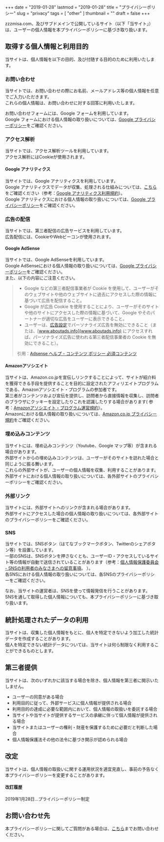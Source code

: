 +++
date = "2019-01-28"
lastmod = "2019-01-28"
title = "プライバシーポリシー"
slug = "privacy"
tags = [
  "other"
]
thumbnail = ""
draft = false
+++

zzzmisa.com、及びサブドメインで公開しているサイト（以下「当サイト」）は、ユーザーの個人情報を本プライバシーポリシーに基づき取り扱います。

## 取得する個人情報と利用目的
当サイトは、個人情報を以下の目的、及び付随する目的のために利用いたします。

### お問い合わせ
当サイトでは、お問い合わせの際にお名前、メールアドレス等の個人情報を任意でご入力いただきます。  
これらの個人情報は、お問い合わせに対する回答に利用いたします。

お問い合わせフォームには、Google フォームを利用しています。  
Google フォームにおける個人情報の取り扱いについては、[Google プライバシーポリシー](https://policies.google.com/privacy?hl=ja)をご確認ください。

### アクセス解析
当サイトでは、アクセス解析ツールを利用しています。  
アクセス解析にはCookieが使用されます。

#### Google アナリティクス
当サイトでは、Google アナリティクスを利用しています。  
Google アナリティクスでデータが収集、処理される仕組みについては、[こちら](https://policies.google.com/technologies/partner-sites?hl=ja)をご確認ください（参考：[Google アナリティクス利用規約](https://www.google.com/analytics/terms/jp.html)）。  
Google アナリティクスにおける個人情報の取り扱いについては、[Google プライバシーポリシー](https://policies.google.com/privacy?hl=ja)をご確認ください。

### 広告の配信

当サイトでは、第三者配信の広告サービスを利用しています。  
広告配信には、CookieやWebビーコンが使用されます。

#### Google AdSense
当サイトでは、Google AdSenseを利用しています。  
Google AdSenseにおける個人情報の取り扱いについては、[Google プライバシーポリシー](https://policies.google.com/privacy?hl=ja)をご確認ください。  
また、以下の内容にご注意ください。

> * Google などの第三者配信事業者が Cookie を使用して、ユーザーがそのウェブサイトや他のウェブサイトに過去にアクセスした際の情報に基づいて広告を配信すること。
> * Google が広告 Cookie を使用することにより、ユーザーがそのサイトや他のサイトにアクセスした際の情報に基づいて、Google やそのパートナーが適切な広告をユーザーに表示できること。
> * ユーザーは、[広告設定](https://www.google.com/settings/ads)でパーソナライズ広告を無効にできること（または、[www.aboutads.info](www.aboutads.info) にアクセスすれば、パーソナライズ広告に使われる第三者配信事業者の Cookie を無効にできること）。  
> 
> 引用：[Adsense ヘルプ - コンテンツ ポリシー 必須コンテンツ](https://support.google.com/adsense/answer/1348695?hl=ja)

#### Amazonアソシエイト
当サイトは、Amazon.co.jpを宣伝しリンクすることによって、サイトが紹介料を獲得できる手段を提供することを目的に設定されたアフィリエイトプログラムである、Amazonアソシエイト・プログラムの参加者です。  
第三者がコンテンツおよび宣伝を提供し、訪問者から直接情報を収集し、訪問者のブラウザにクッキーを設定したりこれを認識したりする場合があります(
参考：[Amazonアソシエイト・プログラム運営規約](https://affiliate.amazon.co.jp/help/operating/agreement)）。  
Amazonにおける個人情報の取り扱いについては、[Amazon.co.jp プライバシー規約](https://www.amazon.co.jp/gp/help/customer/display.html?nodeId=201909010)をご確認ください。  

### 埋め込みコンテンツ
当サイトには、埋め込みコンテンツ（Youtube、Google マップ等）が含まれる場合があります。  
外部サイトからの埋め込みコンテンツは、ユーザーがそのサイトを訪れた場合と同じように振る舞います。  
これらの外部サイトが、ユーザーの個人情報を収集、利用することがあります。  
外部サイトにおける個人情報の取り扱いについては、各外部サイトのプライバシーポリシーをご確認ください。  

### 外部リンク
当サイトには、外部サイトへのリンクが含まれる場合があります。  
外部サイトにアクセスした場合の個人情報の取り扱いについては、各外部サイトのプライバシーポリシーをご確認ください。

### SNS
当サイトでは、SNSボタン（はてなブックマークボタン、Twitterのシェアボタン等）を設置しています。  
一部のSNSは、SNSボタンを押さなくとも、ユーザーID・アクセスしているサイト等の情報が自動で送信されていることがあります（参考：[個人情報保護委員会 - SNSの利用者のみなさまへの留意事項](https://www.ppc.go.jp/news/careful_information/sns_button_life/)。
）。  
各SNSにおける個人情報の取り扱いについては、各SNSのプライバシーポリシーをご確認ください。

なお、当サイトの運営者は、SNSを使って情報発信を行うことがあります。  
SNSを通して取得した個人情報についても、本プライバシーポリシーに基づき取り扱います。

## 統計処理されたデータの利用
当サイトは、収集した個人情報をもとに、個人を特定できないよう加工した統計データを作成することがあります。  
個人を特定できない統計データについては、当サイトは何ら制限なく利用することができるものとします。

## 第三者提供
当サイトは、次のいずれかに該当する場合を除き、個人情報を第三者に開示いたしません。

* ユーザーの同意がある場合
* 利用目的に従って、外部サービスに個人情報が提供される場合
* 利用目的の達成に必要な範囲内において、個人情報の取扱いを委託する場合
* 当サイトや当サイトが提供するサービスの承継に伴って個人情報が提供される場合
* 当サイトまたはユーザーの権利・財産を保護するために必要だと判断した場合
* 個人情報保護法その他の法令に基づき開示が認められる場合

## 改定
当サイトは、個人情報の取扱いに関する運用状況を適宜見直し、事前の予告なく本プライバシーポリシーを変更することがあります。  

#### 改訂履歴
2019年1月28日...プライバシーポリシー制定

## お問い合わせ先
本プライバシーポリシーに関してご質問がある場合は、[こちら](https://docs.google.com/forms/d/e/1FAIpQLSdmZDfWbJXaHeG3EDmlgfXZXdfZw15Ot0gFwtpNbs3yIhTuJA/viewform)までお問い合わせください。
